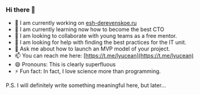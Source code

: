 ### Hi there 👋
- 🔭 I am currently working on [esh-derevenskoe.ru](http://esh-derevenskoe.ru/)
- 🌱 I am currently learning now how to become the best CTO
- 👯 I am looking to collaborate with young teams as a free mentor.
- 🤔 I am looking for help with finding the best practices for the IT unit.
- 💬 Ask me about how to launch an MVP model of your project.
- 📫 You can reach me here: [https://t.me/lyucean](https://t.me/lyucean)
- 😄 Pronouns: This is clearly superfluous
- ⚡ Fun fact: In fact, I love science more than programming.

P.S. I will definitely write something meaningful here, but later...
